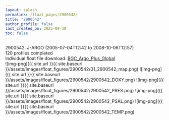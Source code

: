 ```yaml
---
layout: splash
permalink: /float_pages/2900542/
title: "2900542"
author_profile: false
last_created_on: 2025-09-30
toc: false
---
```

 
2900542: J-ARGO (2005-07-04T12:42 to 2008-10-06T12:57)\
120 profiles completed\
Individual float file download: [BGC_Argo_Plus_Global](https://ftp.soest.hawaii.edu/bgc_argo_plus/Individual_Floats/outliers_removed/2900542_Sprof_processed.nc)\
![img-png]({{ site.url }}{{ site.baseurl }}/assets/images/float_figures/2900542/01_2900542_map.png)
![img-png]({{ site.url }}{{ site.baseurl }}/assets/images/float_figures/2900542/2900542_DOXY.png)
![img-png]({{ site.url }}{{ site.baseurl }}/assets/images/float_figures/2900542/2900542_PRES.png)
![img-png]({{ site.url }}{{ site.baseurl }}/assets/images/float_figures/2900542/2900542_PSAL.png)
![img-png]({{ site.url }}{{ site.baseurl }}/assets/images/float_figures/2900542/2900542_TEMP.png)
